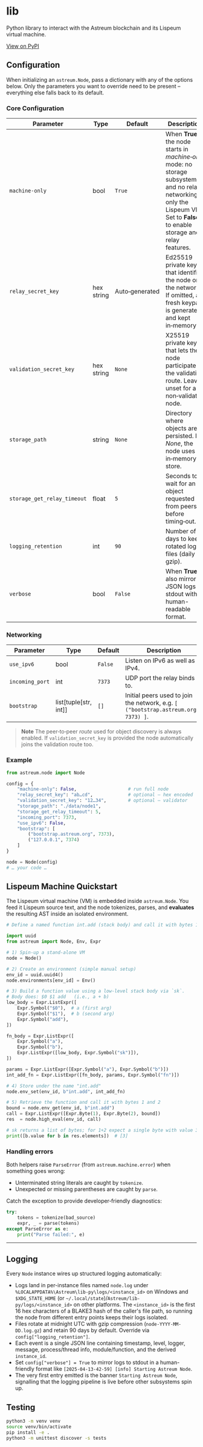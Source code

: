 # lib

Python library to interact with the Astreum blockchain and its Lispeum virtual machine.

[View on PyPI](https://pypi.org/project/astreum/)

## Configuration

When initializing an `astreum.Node`, pass a dictionary with any of the options below. Only the parameters you want to override need to be present – everything else falls back to its default.

### Core Configuration

| Parameter                   | Type       | Default        | Description                                                                                                                                                                      |
| --------------------------- | ---------- | -------------- | -------------------------------------------------------------------------------------------------------------------------------------------------------------------------------- |
| `machine-only`              | bool       | `True`         | When **True** the node starts in *machine‑only* mode: no storage subsystem and no relay networking – only the Lispeum VM. Set to **False** to enable storage and relay features. |
| `relay_secret_key`          | hex string | Auto‑generated | Ed25519 private key that identifies the node on the network. If omitted, a fresh keypair is generated and kept in‑memory.                                                        |
| `validation_secret_key`     | hex string | `None`         | X25519 private key that lets the node participate in the validation route. Leave unset for a non‑validator node.                                                                 |
| `storage_path`              | string     | `None`         | Directory where objects are persisted. If *None*, the node uses an in‑memory store.                                                                                              |
| `storage_get_relay_timeout` | float      | `5`            | Seconds to wait for an object requested from peers before timing‑out.                                                                                                            |
| `logging_retention`         | int        | `90`           | Number of days to keep rotated log files (daily gzip).                                                                                                                           |
| `verbose`                   | bool       | `False`        | When **True**, also mirror JSON logs to stdout with a human-readable format.                                                                                                     |

### Networking

| Parameter       | Type                    | Default | Description                                                                         |
| --------------- | ----------------------- | ------- | ----------------------------------------------------------------------------------- |
| `use_ipv6`      | bool                    | `False` | Listen on IPv6 as well as IPv4.                                                     |
| `incoming_port` | int                     | `7373`  | UDP port the relay binds to.                                                        |
| `bootstrap`     | list\[tuple\[str, int]] | `[]`    | Initial peers used to join the network, e.g. `[ ("bootstrap.astreum.org", 7373) ]`. |

> **Note**
> The peer‑to‑peer *route* used for object discovery is always enabled.
> If `validation_secret_key` is provided the node automatically joins the validation route too.

### Example

```python
from astreum.node import Node

config = {
    "machine-only": False,                   # run full node
    "relay_secret_key": "ab…cd",             # optional – hex encoded
    "validation_secret_key": "12…34",        # optional – validator
    "storage_path": "./data/node1",
    "storage_get_relay_timeout": 5,
    "incoming_port": 7373,
    "use_ipv6": False,
    "bootstrap": [
        ("bootstrap.astreum.org", 7373),
        ("127.0.0.1", 7374)
    ]
}

node = Node(config)
# … your code …
```

## Lispeum Machine Quickstart

The Lispeum virtual machine (VM) is embedded inside `astreum.Node`. You feed it Lispeum source text, and the node tokenizes, parses, and **evaluates** the resulting AST inside an isolated environment.

```python
# Define a named function int.add (stack body) and call it with bytes 1 and 2

import uuid
from astreum import Node, Env, Expr

# 1) Spin‑up a stand‑alone VM
node = Node()

# 2) Create an environment (simple manual setup)
env_id = uuid.uuid4()
node.environments[env_id] = Env()

# 3) Build a function value using a low‑level stack body via `sk`.
# Body does: $0 $1 add   (i.e., a + b)
low_body = Expr.ListExpr([
    Expr.Symbol("$0"),  # a (first arg)
    Expr.Symbol("$1"),  # b (second arg)
    Expr.Symbol("add"),
])

fn_body = Expr.ListExpr([
    Expr.Symbol("a"),
    Expr.Symbol("b"),
    Expr.ListExpr([low_body, Expr.Symbol("sk")]),
])

params = Expr.ListExpr([Expr.Symbol("a"), Expr.Symbol("b")])
int_add_fn = Expr.ListExpr([fn_body, params, Expr.Symbol("fn")])

# 4) Store under the name "int.add"
node.env_set(env_id, b"int.add", int_add_fn)

# 5) Retrieve the function and call it with bytes 1 and 2
bound = node.env_get(env_id, b"int.add")
call = Expr.ListExpr([Expr.Byte(1), Expr.Byte(2), bound])
res  = node.high_eval(env_id, call)

# sk returns a list of bytes; for 1+2 expect a single byte with value 3
print([b.value for b in res.elements])  # [3]
```

### Handling errors

Both helpers raise `ParseError` (from `astreum.machine.error`) when something goes wrong:

* Unterminated string literals are caught by `tokenize`.
* Unexpected or missing parentheses are caught by `parse`.

Catch the exception to provide developer‑friendly diagnostics:

```python
try:
    tokens = tokenize(bad_source)
    expr, _ = parse(tokens)
except ParseError as e:
    print("Parse failed:", e)
```

---


## Logging

Every `Node` instance wires up structured logging automatically:

- Logs land in per-instance files named `node.log` under `%LOCALAPPDATA%\Astreum\lib-py\logs/<instance_id>` on Windows and `$XDG_STATE_HOME` (or `~/.local/state`)/`Astreum/lib-py/logs/<instance_id>` on other platforms. The `<instance_id>` is the first 16 hex characters of a BLAKE3 hash of the caller's file path, so running the node from different entry points keeps their logs isolated.
- Files rotate at midnight UTC with gzip compression (`node-YYYY-MM-DD.log.gz`) and retain 90 days by default. Override via `config["logging_retention"]`.
- Each event is a single JSON line containing timestamp, level, logger, message, process/thread info, module/function, and the derived `instance_id`.
- Set `config["verbose"] = True` to mirror logs to stdout in a human-friendly format like `[2025-04-13-42-59] [info] Starting Astreum Node`.
- The very first entry emitted is the banner `Starting Astreum Node`, signalling that the logging pipeline is live before other subsystems spin up.

## Testing

```bash
python3 -m venv venv
source venv/bin/activate
pip install -e .
python3 -m unittest discover -s tests
```

